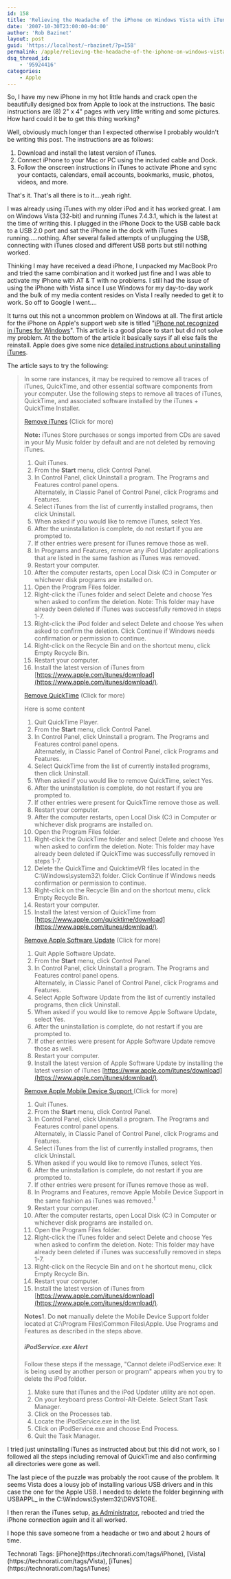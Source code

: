 ```yaml
---
id: 158
title: 'Relieving the Headache of the iPhone on Windows Vista with iTunes'
date: '2007-10-30T23:00:00-04:00'
author: 'Rob Bazinet'
layout: post
guid: 'https://localhost/~rbazinet/?p=158'
permalink: /apple/relieving-the-headache-of-the-iphone-on-windows-vista-with-itunes/
dsq_thread_id:
    - '95924416'
categories:
    - Apple
---
```


So, I have my new iPhone in my hot little hands and crack open the beautifully designed box from Apple to look at the instructions. The basic instructions are (8) 2" x 4" pages with very little writing and some pictures. How hard could it be to get this thing working?

Well, obviously much longer than I expected otherwise I probably wouldn't be writing this post. The instructions are as follows:

1. Download and install the latest version of iTunes.
2. Connect iPhone to your Mac or PC using the included cable and Dock.
3. Follow the onscreen instructions in iTunes to activate iPhone and sync your contacts, calendars, email accounts, bookmarks, music, photos, videos, and more.

That's it. That's all there is to it....yeah right.

I was already using iTunes with my older iPod and it has worked great. I am on Windows Vista (32-bit) and running iTunes 7.4.3.1, which is the latest at the time of writing this. I plugged in the iPhone Dock to the USB cable back to a USB 2.0 port and sat the iPhone in the dock with iTunes running.....nothing. After several failed attempts of unplugging the USB, connecting with iTunes closed and different USB ports but still nothing worked.

Thinking I may have received a dead iPhone, I unpacked my MacBook Pro and tried the same combination and it worked just fine and I was able to activate my iPhone with AT &amp; T with no problems. I still had the issue of using the iPhone with Vista since I use Windows for my day-to-day work and the bulk of my media content resides on Vista I really needed to get it to work. So off to Google I went....

It turns out this not a uncommon problem on Windows at all. The first article for the iPhone on Apple's support web site is titled "[iPhone not recognized in iTunes for Windows](https://docs.info.apple.com/article.html?artnum=305716)". This article is a good place to start but did not solve my problem. At the bottom of the article it basically says if all else fails the reinstall. Apple does give some nice [detailed instructions about uninstalling iTunes](https://docs.info.apple.com/article.html?artnum=305409).

The article says to try the following:

> In some rare instances, it may be required to remove all traces of iTunes, QuickTime, and other essential software components from your computer. Use the following steps to remove all traces of iTunes, QuickTime, and associated software installed by the iTunes + QuickTime Installer.
> 
> [Remove iTunes](soh('first');) (Click for more)
> 
> **Note:** iTunes Store purchases or songs imported from CDs are saved in your My Music folder by default and are not deleted by removing iTunes.
> 
> 1. Quit iTunes.
> 2. From the **Start** menu, click Control Panel.
> 3. In Control Panel, click Uninstall a program. The Programs and Features control panel opens.  
>     Alternately, in Classic Panel of Control Panel, click Programs and Features.
> 4. Select iTunes from the list of currently installed programs, then click Uninstall.
> 5. When asked if you would like to remove iTunes, select Yes.
> 6. After the uninstallation is complete, do not restart if you are prompted to.
> 7. If other entries were present for iTunes remove those as well.
> 8. In Programs and Features, remove any iPod Updater applications that are listed in the same fashion as iTunes was removed.
> 9. Restart your computer.
> 10. After the computer restarts, open Local Disk (C:) in Computer or whichever disk programs are installed on.
> 11. Open the Program Files folder.
> 12. Right-click the iTunes folder and select Delete and choose Yes when asked to confirm the deletion. Note: This folder may have already been deleted if iTunes was successfully removed in steps 1-7.
> 13. Right-click the iPod folder and select Delete and choose Yes when asked to confirm the deletion. Click Continue if Windows needs confirmation or permission to continue.
> 14. Right-click on the Recycle Bin and on the shortcut menu, click Empty Recycle Bin.
> 15. Restart your computer.
> 16. Install the latest version of iTunes from [https://www.apple.com/itunes/download](https://www.apple.com/itunes/download/).
> 
> [Remove QuickTime](soh('second');) (Click for more)
> 
> Here is some content
> 
> 1. Quit QuickTime Player.
> 2. From the **Start** menu, click Control Panel.
> 3. In Control Panel, click Uninstall a program. The Programs and Features control panel opens.  
>     Alternately, in Classic Panel of Control Panel, click Programs and Features.
> 4. Select QuickTime from the list of currently installed programs, then click Uninstall.
> 5. When asked if you would like to remove QuickTime, select Yes.
> 6. After the uninstallation is complete, do not restart if you are prompted to.
> 7. If other entries were present for QuickTime remove those as well.
> 8. Restart your computer.
> 9. After the computer restarts, open Local Disk (C:) in Computer or whichever disk programs are installed on.
> 10. Open the Program Files folder.
> 11. Right-click the QuickTime folder and select Delete and choose Yes when asked to confirm the deletion. Note: This folder may have already been deleted if QuickTime was successfully removed in steps 1-7.
> 12. Delete the QuickTime and QuicktimeVR files located in the C:\\Windows\\system32\\ folder. Click Continue if Windows needs confirmation or permission to continue.
> 13. Right-click on the Recycle Bin and on the shortcut menu, click Empty Recycle Bin.
> 14. Restart your computer.
> 15. Install the latest version of QuickTime from [https://www.apple.com/quicktime/download](https://www.apple.com/itunes/download/).
> 
> [Remove Apple Software Update](soh('third');) (Click for more)
> 
> 1. Quit Apple Software Update.
> 2. From the **Start** menu, click Control Panel.
> 3. In Control Panel, click Uninstall a program. The Programs and Features control panel opens.  
>     Alternately, in Classic Panel of Control Panel, click Programs and Features.
> 4. Select Apple Software Update from the list of currently installed programs, then click Uninstall.
> 5. When asked if you would like to remove Apple Software Update, select Yes.
> 6. After the uninstallation is complete, do not restart if you are prompted to.
> 7. If other entries were present for Apple Software Update remove those as well.
> 8. Restart your computer.
> 9. Install the latest version of Apple Software Update by installing the latest version of iTunes [https://www.apple.com/itunes/download](https://www.apple.com/itunes/download/).
> 
> [Remove Apple Mobile Device Support ](soh('fourth');)(Click for more)
> 
> 1. Quit iTunes.
> 2. From the **Start** menu, click Control Panel.
> 3. In Control Panel, click Uninstall a program. The Programs and Features control panel opens.  
>     Alternately, in Classic Panel of Control Panel, click Programs and Features.
> 4. Select iTunes from the list of currently installed programs, then click Uninstall.
> 5. When asked if you would like to remove iTunes, select Yes.
> 6. After the uninstallation is complete, do not restart if you are prompted to.
> 7. If other entries were present for iTunes remove those as well.
> 8. In Programs and Features, remove Apple Mobile Device Support in the same fashion as iTunes was removed.<sup>1</sup>
> 9. Restart your computer.
> 10. After the computer restarts, open Local Disk (C:) in Computer or whichever disk programs are installed on.
> 11. Open the Program Files folder.
> 12. Right-click the iTunes folder and select Delete and choose Yes when asked to confirm the deletion. Note: This folder may have already been deleted if iTunes was successfully removed in steps 1-7.
> 13. Right-click on the Recycle Bin and on t he shortcut menu, click Empty Recycle Bin.
> 14. Restart your computer.
> 15. Install the latest version of iTunes from [https://www.apple.com/itunes/download](https://www.apple.com/itunes/download/).
> 
> **Notes**1. Do **not** manually delete the Mobile Device Support folder located at C:\\Program Files\\Common Files\\Apple. Use Programs and Features as described in the steps above.
> 
> ##### iPodService.exe Alert 
> 
> Follow these steps if the message, "Cannot delete iPodService.exe: It is being used by another person or program" appears when you try to delete the iPod folder.
> 
> 1. Make sure that iTunes and the iPod Updater utility are not open.
> 2. On your keyboard press Control-Alt-Delete. Select Start Task Manager.
> 3. Click on the Processes tab.
> 4. Locate the iPodService.exe in the list.
> 5. Click on iPodService.exe and choose End Process.
> 6. Quit the Task Manager.

I tried just uninstalling iTunes as instructed about but this did not work, so I followed all the steps including removal of QuickTime and also confirming all directories were gone as well.

The last piece of the puzzle was probably the root cause of the problem. It seems Vista does a lousy job of installing various USB drivers and in this case the one for the Apple USB. I needed to delete the folder beginning with USBAPPL\_ in the C:\\Windows\\System32\\DRVSTORE.

I then reran the iTunes setup, [as Administrator](https://cdevroe.com/notes/vista-iphone/), rebooted and tried the iPhone connection again and it all worked.

I hope this save someone from a headache or two and about 2 hours of time.

<div class="wlWriterSmartContent" style="display:inline;margin:0;padding:0;">Technorati Tags: [iPhone](https://technorati.com/tags/iPhone), [Vista](https://technorati.com/tags/Vista), [iTunes](https://technorati.com/tags/iTunes)</div>